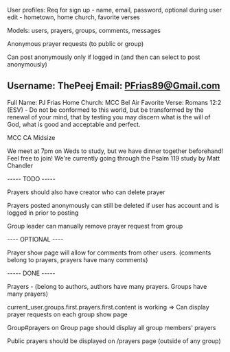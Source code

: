User profiles: 
Req for sign up - name, email, password, optional during user edit - hometown, home church, favorite verses

Models: users, prayers, groups, comments, messages

Anonymous prayer requests (to public or group)

Can post anonymously only if logged in (and then can select to post anonymously)



Username: ThePeej
Email: PFrias89@Gmail.com
--------------------

Full Name: PJ Frias
Home Church: MCC Bel Air
Favorite Verse: Romans 12:2 (ESV) - Do not be conformed to this world, but be transformed by the renewal of your mind, that by testing you may discern what is the will of God, what is good and acceptable and perfect.

MCC CA Midsize

We meet at 7pm on Weds to study, but we have dinner together beforehand! Feel free to join! We're currently going through the Psalm 119 study by Matt Chandler


----- TODO -----







Prayers should also have creator who can delete prayer

Prayers posted anonymously can still be deleted if user has account and is logged in prior to posting

Group leader can manually remove prayer request from group




---- OPTIONAL ----

Prayer show page will allow for comments from other users. (comments belong to prayers, prayers have many comments)


----- DONE -----

Prayers - (belong to authors, authors have many prayers. Groups have many prayers)

current_user.groups.first.prayers.first.content is working => Can display prayer requests on each group show page

Group#prayers on Group page should display all group members' prayers

Public prayers should be displayed on /prayers page (outside of any group)

